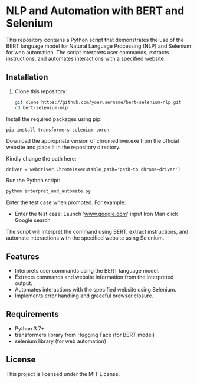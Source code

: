 # NLP and Automation with BERT and Selenium

This repository contains a Python script that demonstrates the use of the BERT language model for Natural Language Processing (NLP) and Selenium for web automation. The script interprets user commands, extracts instructions, and automates interactions with a specified website.

## Installation

1. Clone this repository:

   ```sh
   git clone https://github.com/yourusername/bert-selenium-nlp.git
   cd bert-selenium-nlp
   ```
Install the required packages using pip:
   ```sh 
   pip install transformers selenium torch
   ```

   Download the appropriate version of chromedriver.exe from the official website and place it in the repository directory.
   
   Kindly change the path here:
   ```
   driver = webdriver.Chrome(executable_path='path-to chrome-driver')
   ```
   Run the Python script:

   ```sh
   python interpret_and_automate.py

   ```

  Enter the test case when prompted. For example:

- Enter the test case: 
  Launch 'www.google.com' input Iron Man click Google search

The script will interpret the command using BERT, extract instructions, and automate interactions with the specified website using Selenium.

## Features
 - Interprets user commands using the BERT language model.
 - Extracts commands and website information from the interpreted output.
 - Automates interactions with the specified website using Selenium.
 - Implements error handling and graceful browser closure.

 ## Requirements
 - Python 3.7+
 - transformers library from Hugging Face (for BERT model)
 - selenium library (for web automation)

 ## License
 This project is licensed under the MIT License.

